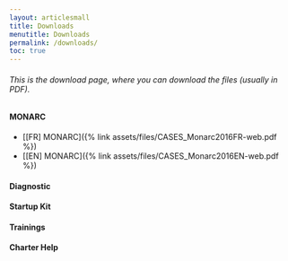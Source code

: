 ```yaml
---
layout: articlesmall
title: Downloads
menutitle: Downloads
permalink: /downloads/
toc: true
---
```

<h6 class="txtcenter">This is the download page, where you can download the files (usually in PDF).</h6>

<h4 class="title-border-left">MONARC</h4>

* [[FR] MONARC]({% link assets/files/CASES_Monarc2016FR-web.pdf %})
* [[EN] MONARC]({% link assets/files/CASES_Monarc2016EN-web.pdf %})

<h4 class="title-border-left">Diagnostic</h4>

<h4 class="title-border-left">Startup Kit</h4>

<h4 class="title-border-left">Trainings</h4>

<h4 class="title-border-left">Charter Help</h4>
